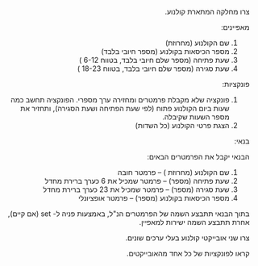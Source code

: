 <div dir="rtl">
<p>
צרו מחלקה המתארת קולנוע.
</p><p>
מאפיינים:<ol>
<li>שם הקולנוע (מחרוזת)</li>
<li>מספר הכיסאות בקולנוע (מספר חיובי בלבד)</li>
<li>שעת פתיחה (מספר שלם חיובי בלבד, בטווח  6-12 )</li>
<li>שעת סגירה (מספר שלם חיובי בלבד, בטווח  18-23 )</li>
</ol>
</p><p>
פונקציות:<ol>
<li>פונקציה שלא מקבלת פרמטרים ומחזירה ערך מספרי. הפונקציה תחשב כמה שעות ביום הקולנוע פתוח (לפי שעת הפתיחה ושעת הסגירה), ותחזיר את מספר השעות שקיבלה.</li>
<li>הצגת פרטי הקולנוע (כל השדות)</li>
</ol>
בנאי:<p>
הבנאי יקבל את הפרמטרים הבאים:
</p>
<ol>
<li>שם הקולנוע (מחרוזת ) – פרמטר חובה</li>
<li>שעת פתיחה (מספר) – פרמטר שמכיל את  6 כערך ברירת מחדל</li>
<li>שעת סגירה (מספר)  – פרמטר שמכיל את  23 כערך ברירת מחדל</li>
<li>מספר הכיסאות בקולנוע (מספר) – פרמטר אופציונלי</li>
</ol>
<p>
בתוך הבנאי תתבצע השמה של הפרמטרים הנ"ל, באמצעות פניה ל- set (אם קיים), אחרת תתבצע השמה ישירות למאפיין.
</p>
<p>
צרו שני אובייקטי קולנוע  בעלי ערכים שונים.
</p>
<p>
קראו לפונקציות של כל אחד מהאובייקטים.
</p>